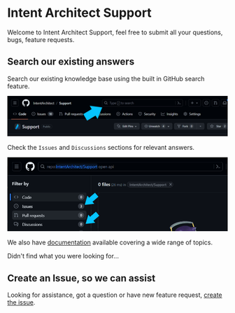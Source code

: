 # Intent Architect Support

Welcome to Intent Architect Support, feel free to submit all your questions, bugs, feature requests.

## Search our existing answers

Search our existing knowledge base using the built in GitHub search feature.

![Search](docs/images/support-search-bar.png)

Check the `Issues` and `Discussions` sections for relevant answers.

![Search](docs/images/support-search-results.png)

We also have [documentation](https://docs.intentarchitect.com/articles/getting-started/welcome/welcome.html) available covering a wide range of topics.

Didn't find what you were looking for...

## Create an Issue, so we can assist

Looking for assistance, got a question or have new feature request, [create the issue](https://github.com/IntentArchitect/Support/issues/new/choose).



